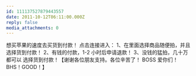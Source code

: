 ```yaml
---
id: 111137527879443557
date: 2011-10-12T06:11:00.000Z
reply: false
media_attachments: 0
---
```


想买苹果的速度去买货到付款！ 点击连接进入： 1、在里面选择商品随便拍，并且选择货到付款！ 2、有钱的付款，1-2 小时后申请退款！ 3、没钱的猛拍，几十万都可以 选择货到付款！【谢谢各位朋友支持。各位辛苦了！ BOSS 爱你们！BHS！GOOD！】​​​​

